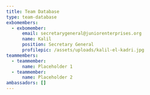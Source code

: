 ```yaml
---
title: Team Database
type: team-database
exbomembers:
  - exbomember:
      email: secretarygeneral@juniorenterprises.org
      name: Kalil
      position: Secretary General
      profilepic: /assets/uploads/kalil-el-kadri.jpg
teammembers:
  - teammember:
      name: Placeholder 1
  - teammember:
      name: Placeholder 2
ambassadors: []
---
```

